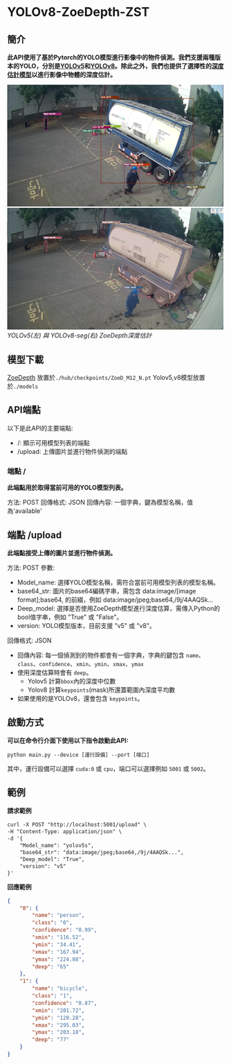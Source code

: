 # YOLOv8-ZoeDepth-ZST
## 簡介

**此API使用了基於Pytorch的YOLO模型進行影像中的物件偵測。我們支援兩種版本的YOLO，分別是[YOLOv5](https://github.com/ultralytics/yolov5)和[YOLOv8](https://github.com/ultralytics/ultralytics)。除此之外，我們也提供了選擇性的[深度估計模型](https://github.com/isl-org/ZoeDepth)以進行影像中物體的深度估計。**

<p float="left">
  <img src="./yolov5-ZoeDepth_ZST.png" width="500" />
  <img src="./yolov8-ZoeDepth_ZST.png" width="500" /> 
  <br>
  <i>YOLOv5(左)  與  YOLOv8-seg(右) ZoeDepth深度估計</i>
</p>

## 模型下載
[ZoeDepth](https://github.com/isl-org/ZoeDepth/releases/download/v1.0/ZoeD_M12_N.pt) 放置於`./hub/checkpoints/ZoeD_M12_N.pt`
Yolov5,v8模型放置於`./models`

## API端點
以下是此API的主要端點:
- /: 顯示可用模型列表的端點
- /upload: 上傳圖片並進行物件偵測的端點

### 端點 /
**此端點用於取得當前可用的YOLO模型列表。**

方法: POST
回傳格式: JSON
回傳內容: 一個字典，鍵為模型名稱，值為'available'

## 端點 /upload
**此端點接受上傳的圖片並進行物件偵測。**

方法: POST
參數:
- Model_name: 選擇YOLO模型名稱，需符合當前可用模型列表的模型名稱。
- base64_str: 圖片的base64編碼字串，需包含 data:image/[image format];base64, 的前綴，例如 data:image/jpeg;base64,/9j/4AAQSk...
- Deep_model: 選擇是否使用ZoeDepth模型進行深度估算，需傳入Python的bool值字串，例如 "True" 或 "False"。
- version: YOLO模型版本，目前支援 "v5" 或 "v8"。

回傳格式: JSON
- 回傳內容: 每一個偵測到的物件都會有一個字典，字典的鍵包含 `name`、`class`、`confidence`、`xmin`、`ymin`、`xmax`、`ymax`
- 使用深度估算時會有 `deep`。
    - Yolov5 計算`bbox`內的深度中位數
    - Yolov8 計算`keypoints`(mask)所還蓋範圍內深度平均數
- 如果使用的是YOLOv8，還會包含 `keypoints`。

## 啟動方式
**可以在命令行介面下使用以下指令啟動此API:**
```shell
python main.py --device [運行設備] --port [端口]
```
其中，運行設備可以選擇 `cuda:0` 或 `cpu`，端口可以選擇例如 `5001` 或 `5002`。

## 範例
**請求範例**

```shell
curl -X POST "http://localhost:5001/upload" \
-H "Content-Type: application/json" \
-d '{
    "Model_name": "yolov5s",
    "base64_str": "data:image/jpeg;base64,/9j/4AAQSk...",
    "Deep_model": "True",
    "version": "v5"
}'

```

**回應範例**
```json
{
    "0": {
        "name": "person",
        "class": "0",
        "confidence": "0.99",
        "xmin": "116.52",
        "ymin": "34.41",
        "xmax": "167.94",
        "ymax": "224.88",
        "deep": "65"
    },
    "1": {
        "name": "bicycle",
        "class": "1",
        "confidence": "0.87",
        "xmin": "201.72",
        "ymin": "120.28",
        "xmax": "295.03",
        "ymax": "203.18",
        "deep": "77"
    }
}
```
